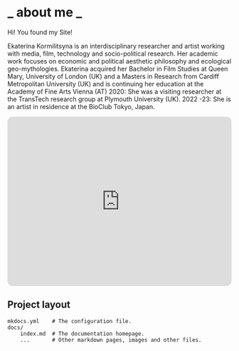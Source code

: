# _ about me _

Hi! You found my Site!



Ekaterina Kormilitsyna is an interdisciplinary researcher and artist working with media, film, technology and socio-political research.
Her academic work focuses on economic and political aesthetic philosophy and ecological geo-mythologies. Ekaterina acquired her Bachelor in Film Studies at Queen Mary, University of London (UK) and a Masters in Research from Cardiff Metropolitan University (UK) and is continuing her education at the Academy of Fine Arts Vienna (AT)
2020: She was a visiting researcher at the TransTech research group at Plymouth University (UK).
2022 -23: She is an artist in residence at the BioClub Tokyo, Japan.



<iframe style="border-radius:12px" src="https://open.spotify.com/embed/playlist/6eteqMRGBX8COXgBuEMvcS?utm_source=generator" width="100%" height="380" frameBorder="0" allowfullscreen="" allow="autoplay; clipboard-write; encrypted-media; fullscreen; picture-in-picture"></iframe>


## Project layout

    mkdocs.yml    # The configuration file.
    docs/
        index.md  # The documentation homepage.
        ...       # Other markdown pages, images and other files.
